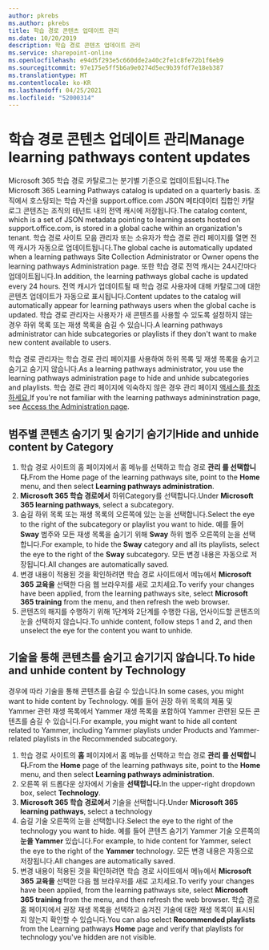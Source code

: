 ```yaml
---
author: pkrebs
ms.author: pkrebs
title: 학습 경로 콘텐츠 업데이트 관리
ms.date: 10/20/2019
description: 학습 경로 콘텐츠 업데이트 관리
ms.service: sharepoint-online
ms.openlocfilehash: e94d5f293e5c660dde2a40c2fe1c8fe72b1f6eb9
ms.sourcegitcommit: 97e175e5ff5b6a9e0274d5ec9b39fdf7e18eb387
ms.translationtype: MT
ms.contentlocale: ko-KR
ms.lasthandoff: 04/25/2021
ms.locfileid: "52000314"
---
```

# <a name="manage-learning-pathways-content-updates"></a><span data-ttu-id="dc101-103">학습 경로 콘텐츠 업데이트 관리</span><span class="sxs-lookup"><span data-stu-id="dc101-103">Manage learning pathways content updates</span></span>
<span data-ttu-id="dc101-104">Microsoft 365 학습 경로 카탈로그는 분기별 기준으로 업데이트됩니다.</span><span class="sxs-lookup"><span data-stu-id="dc101-104">The Microsoft 365 Learning Pathways catalog is updated on a quarterly basis.</span></span> <span data-ttu-id="dc101-105">조직에서 호스팅되는 학습 자산을 support.office.com JSON 메타데이터 집합인 카탈로그 콘텐츠는 조직의 테넌트 내의 전역 캐시에 저장됩니다.</span><span class="sxs-lookup"><span data-stu-id="dc101-105">The catalog content, which is a set of JSON metadata pointing to learning assets hosted on support.office.com, is stored in a global cache within an organization's tenant.</span></span> <span data-ttu-id="dc101-106">학습 경로 사이트 모음 관리자 또는 소유자가 학습 경로 관리 페이지를 열면 전역 캐시가 자동으로 업데이트됩니다.</span><span class="sxs-lookup"><span data-stu-id="dc101-106">The global cache is automatically updated when a learning pathways Site Collection Administrator or Owner opens the learning pathways Administration page.</span></span> <span data-ttu-id="dc101-107">또한 학습 경로 전역 캐시는 24시간마다 업데이트됩니다.</span><span class="sxs-lookup"><span data-stu-id="dc101-107">In addition, the learning pathways global cache is updated every 24 hours.</span></span> <span data-ttu-id="dc101-108">전역 캐시가 업데이트될 때 학습 경로 사용자에 대해 카탈로그에 대한 콘텐츠 업데이트가 자동으로 표시됩니다.</span><span class="sxs-lookup"><span data-stu-id="dc101-108">Content updates to the catalog will automatically appear for learning pathways users when the global cache is updated.</span></span> <span data-ttu-id="dc101-109">학습 경로 관리자는 사용자가 새 콘텐츠를 사용할 수 있도록 설정하지 않는 경우 하위 목록 또는 재생 목록을 숨길 수 있습니다.</span><span class="sxs-lookup"><span data-stu-id="dc101-109">A learning pathways administrator can hide subcategories or playlists if they don't want to make new content available to users.</span></span>

<span data-ttu-id="dc101-110">학습 경로 관리자는 학습 경로 관리 페이지를 사용하여 하위 목록 및 재생 목록을 숨기고 숨기고 숨기지 않습니다.</span><span class="sxs-lookup"><span data-stu-id="dc101-110">As a learning pathways administrator, you use the learning pathways administration page to hide and unhide subcategories and playlists.</span></span> <span data-ttu-id="dc101-111">학습 경로 관리 페이지에 익숙하지 않은 경우 관리 페이지 [액세스를 참조하세요.](custom_accessadmin.md)</span><span class="sxs-lookup"><span data-stu-id="dc101-111">If you're not familiar with the learning pathways admininstration page, see [Access the Administration page](custom_accessadmin.md).</span></span>

## <a name="hide-and-unhide-content-by-category"></a><span data-ttu-id="dc101-112">범주별 콘텐츠 숨기기 및 숨기기 숨기기</span><span class="sxs-lookup"><span data-stu-id="dc101-112">Hide and unhide content by Category</span></span>
1. <span data-ttu-id="dc101-113">학습 경로 사이트의 홈 페이지에서 홈 메뉴를  선택하고 학습 경로 **관리 를 선택합니다.**</span><span class="sxs-lookup"><span data-stu-id="dc101-113">From the Home page of the learning pathways site, point to the **Home** menu, and then select **Learning pathways administration**.</span></span>
2. <span data-ttu-id="dc101-114">**Microsoft 365 학습 경로에서** 하위Category를 선택합니다.</span><span class="sxs-lookup"><span data-stu-id="dc101-114">Under **Microsoft 365 learning pathways**, select a subcategory.</span></span>
3. <span data-ttu-id="dc101-115">숨길 하위 목록 또는 재생 목록의 오른쪽에 있는 눈을 선택합니다.</span><span class="sxs-lookup"><span data-stu-id="dc101-115">Select the eye to the right of the subcategory or playlist you want to hide.</span></span> <span data-ttu-id="dc101-116">예를 들어 **Sway** 범주와 모든 재생 목록을 숨기기 위해 **Sway** 하위 범주 오른쪽의 눈을 선택합니다.</span><span class="sxs-lookup"><span data-stu-id="dc101-116">For example, to hide the **Sway** category and all its playlists, select the eye to the right of the **Sway** subcategory.</span></span> <span data-ttu-id="dc101-117">모든 변경 내용은 자동으로 저장됩니다.</span><span class="sxs-lookup"><span data-stu-id="dc101-117">All changes are automatically saved.</span></span>
4. <span data-ttu-id="dc101-118">변경 내용이 적용된 것을 확인하려면 학습 경로 사이트에서 메뉴에서 **Microsoft 365 교육을** 선택한 다음 웹 브라우저를 새로 고치세요.</span><span class="sxs-lookup"><span data-stu-id="dc101-118">To verify your changes have been applied, from the learning pathways site, select **Microsoft 365 training** from the menu, and then refresh the web browser.</span></span>
5. <span data-ttu-id="dc101-119">콘텐츠의 해지를 수행하기 위해 1단계와 2단계를 수행한 다음, 언사이드할 콘텐츠의 눈을 선택하지 않습니다.</span><span class="sxs-lookup"><span data-stu-id="dc101-119">To unhide content, follow steps 1 and 2, and then unselect the eye for the content you want to unhide.</span></span>

## <a name="to-hide-and-unhide-content-by-technology"></a><span data-ttu-id="dc101-120">기술을 통해 콘텐츠를 숨기고 숨기기지 않습니다.</span><span class="sxs-lookup"><span data-stu-id="dc101-120">To hide and unhide content by Technology</span></span>
<span data-ttu-id="dc101-121">경우에 따라 기술을 통해 콘텐츠를 숨길 수 있습니다.</span><span class="sxs-lookup"><span data-stu-id="dc101-121">In some cases, you might want to hide content by Technology.</span></span> <span data-ttu-id="dc101-122">예를 들어 권장 하위 목록의 제품 및 Yammer 관련 재생 목록에서 Yammer 재생 목록을 포함하여 Yammer 관련된 모든 콘텐츠를 숨길 수 있습니다.</span><span class="sxs-lookup"><span data-stu-id="dc101-122">For example, you might want to hide all content related to Yammer, including Yammer playlists under Products and Yammer-related playlists in the Recommended subcategory.</span></span>

1. <span data-ttu-id="dc101-123">학습 경로 사이트의 **홈** 페이지에서 홈 메뉴를  선택하고 학습 경로 **관리 를 선택합니다.**</span><span class="sxs-lookup"><span data-stu-id="dc101-123">From the **Home** page of the learning pathways site, point to the **Home** menu, and then select **Learning pathways administration**.</span></span>
2. <span data-ttu-id="dc101-124">오른쪽 위 드롭다운 상자에서 기술을 **선택합니다.**</span><span class="sxs-lookup"><span data-stu-id="dc101-124">In the upper-right dropdown box, select **Technology**.</span></span>
3. <span data-ttu-id="dc101-125">**Microsoft 365 학습 경로에서** 기술을 선택합니다.</span><span class="sxs-lookup"><span data-stu-id="dc101-125">Under **Microsoft 365 learning pathways**, select a technology</span></span>
4. <span data-ttu-id="dc101-126">숨길 기술 오른쪽의 눈을 선택합니다.</span><span class="sxs-lookup"><span data-stu-id="dc101-126">Select the eye to the right of the technology you want to hide.</span></span> <span data-ttu-id="dc101-127">예를 들어 콘텐츠 숨기기 Yammer 기술 오른쪽의 **눈을 Yammer** 있습니다.</span><span class="sxs-lookup"><span data-stu-id="dc101-127">For example, to hide content for Yammer, select the eye to the right of the **Yammer** technology.</span></span> <span data-ttu-id="dc101-128">모든 변경 내용은 자동으로 저장됩니다.</span><span class="sxs-lookup"><span data-stu-id="dc101-128">All changes are automatically saved.</span></span>
5. <span data-ttu-id="dc101-129">변경 내용이 적용된 것을 확인하려면 학습 경로 사이트에서 메뉴에서 **Microsoft 365 교육을** 선택한 다음 웹 브라우저를 새로 고치세요.</span><span class="sxs-lookup"><span data-stu-id="dc101-129">To verify your changes have been applied, from the learning pathways site, select **Microsoft 365 training** from the menu, and then refresh the web browser.</span></span> <span data-ttu-id="dc101-130">학습 경로  홈 페이지에서 권장 재생 목록을  선택하고 숨겨진 기술에 대한 재생 목록이 표시되지 않는지 확인할 수 있습니다.</span><span class="sxs-lookup"><span data-stu-id="dc101-130">You can also select **Recommended playlists** from the Learning pathways **Home** page and verify that playlists for technology you've hidden are not visible.</span></span>

